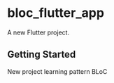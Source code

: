 # bloc_flutter_app

A new Flutter project.

## Getting Started

New project learning pattern BLoC


